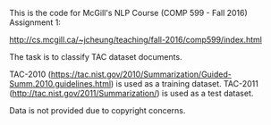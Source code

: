 This is the code for McGill's NLP Course (COMP 599 - Fall 2016) Assignment 1:

http://cs.mcgill.ca/~jcheung/teaching/fall-2016/comp599/index.html

The task is to classify TAC dataset documents.

TAC-2010 (https://tac.nist.gov/2010/Summarization/Guided-Summ.2010.guidelines.html) is used as a training dataset.
TAC-2011 (http://tac.nist.gov/2011/Summarization/) is used as a test dataset.

Data is not provided due to copyright concerns.

